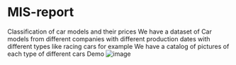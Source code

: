 # MIS-report
Classification of car models and their prices
We have a dataset of Car models from different companies with different production dates with different types like racing cars for example
We have a catalog of pictures of each type of different cars
Demo 
![image](https://user-images.githubusercontent.com/109144849/206176531-54af5030-0b75-43fe-bdf5-1793cccc4577.png)
